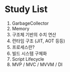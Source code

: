# Study List
1. GarbageCollector
2. Memory
3. 구조체 기반의 수치 연산
4. 런타임 구조 (JIT, AOT 등등)
5. 프로세스란?
6. 빌드 시스템 구체화
7. Script Lifecycle
8. MVP / MVC / MVVM / DI